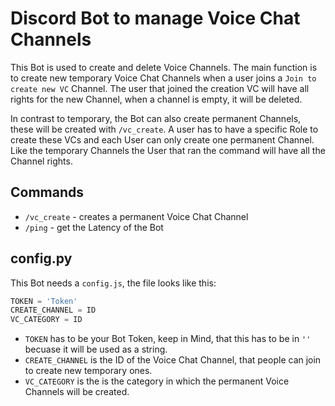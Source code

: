 # Discord Bot to manage Voice Chat Channels

This Bot is used to create and delete Voice Channels. The main function is to create new temporary Voice Chat Channels when a user joins a `Join to create new VC` Channel.
The user that joined the creation VC will have all rights for the new Channel, when a channel is empty, it will be deleted.

In contrast to temporary, the Bot can also create permanent Channels, these will be created with `/vc_create`. 
A user has to have a specific Role to create these VCs and each User can only create one permanent Channel.
Like the temporary Channels the User that ran the command will have all the Channel rights.

## Commands

- `/vc_create` - creates a permanent Voice Chat Channel 
- `/ping` - get the Latency of the Bot

## config.py

This Bot needs a `config.js`, the file looks like this:

```py
TOKEN = 'Token'
CREATE_CHANNEL = ID
VC_CATEGORY = ID
```

- `TOKEN` has to be your Bot Token, keep in Mind, that this has to be in `''` becuase it will be used as a string.
- `CREATE_CHANNEL` is the ID of the Voice Chat Channel, that people can join to create new temporary ones.
- `VC_CATEGORY` is the is the category in which the permanent Voice Channels will be created.